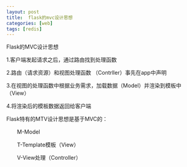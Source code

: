 ```yaml
---
layout: post
title:  flask的mvc设计思想
categories: [web]
tags: [redis]
---
```


Flask的MVC设计思想

1.客户端发起请求之后，通过路由找到处理函数

2.路由（请求资源）和视图处理函数 （Contrller）事先在app中声明

3.在视图的处理函数中根据业务需求，加载数据（Model）并渲染到模板中（View）

4.将渲染后的模板数据返回给客户端

<!--more--> 

Flask特有的MTV设计思想是基于MVC的：

　　M-Model

　　T-Template模板（View）

　　V-View处理（Controller）
